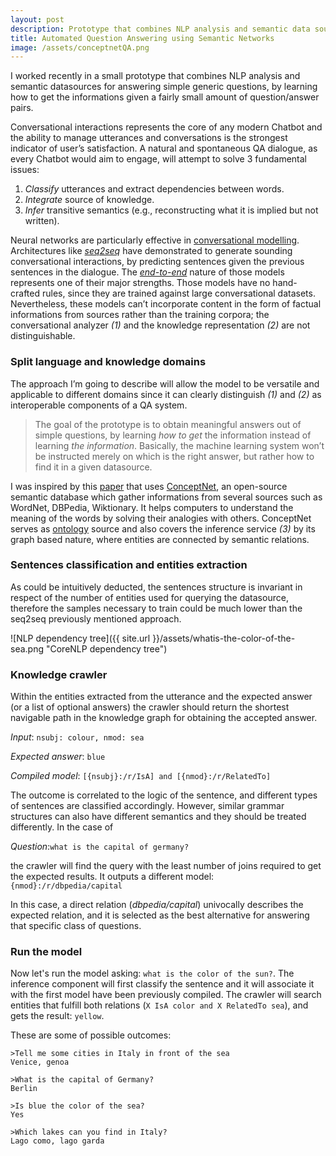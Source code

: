 ```yaml
---
layout: post
description: Prototype that combines NLP analysis and semantic data sources for answering simple generic questions, by learning how to get the informations given a fairly small amount of question/answer pairs.
title: Automated Question Answering using Semantic Networks
image: /assets/conceptnetQA.png
---
```

I worked recently in a small prototype that combines NLP analysis and semantic datasources
for answering simple generic questions, by learning how to get the informations given a fairly small amount of question/answer pairs.

Conversational interactions represents the core of any modern Chatbot and the ability to manage utterances and conversations
is the strongest indicator of user’s satisfaction.
A natural and spontaneous QA dialogue, as every Chatbot would aim to engage, will attempt to solve 3 fundamental issues:
1. *Classify* utterances and extract dependencies between words.
2. *Integrate* source of knowledge.
3. *Infer* transitive semantics (e.g., reconstructing what it is implied but not written).

Neural networks are particularly effective in [conversational modelling](https://arxiv.org/abs/1506.05869 "Neural Conversational Model").
Architectures like [*seq2seq*](https://papers.nips.cc/paper/5346-sequence-to-sequence-learning-with-neural-networks.pdf)
have demonstrated to generate sounding conversational interactions, by predicting sentences given the previous sentences in the dialogue.
The [*end-to-end*](https://www.quora.com/What-does-it-mean-for-a-neural-network-to-be-trained-end-to-end)
nature of those models represents one of their major strengths. Those models have no hand-crafted rules, since
they are trained against large conversational datasets.  
Nevertheless, these models can’t incorporate content in the form of factual informations from sources
rather than the training corpora; the conversational analyzer *(1)*  and the knowledge representation *(2)* are not distinguishable.

### Split language and knowledge domains
The approach I’m going to describe will allow the model to be versatile and applicable to different domains
since it can clearly distinguish *(1)* and *(2)* as interoperable components of a QA system.

>The goal of the prototype is to obtain meaningful answers out of simple questions,
by learning *how to get* the information instead of learning *the information*.
Basically, the machine learning system won’t be instructed merely on which is the right answer, but rather how to find it in a given datasource.

I was inspired by this [paper](https://aboteanu.github.io/pdf/AAAI2015.pdf "Solving and Explaining Analogy Questions Using Semantic Networks")
that uses [ConceptNet](http://conceptnet.io/), an open-source semantic database which gather informations from several sources such as WordNet, DBPedia, Wiktionary. It helps computers to understand the meaning of the words by solving their analogies with others. ConceptNet serves as [ontology](https://en.wikipedia.org/wiki/Ontology) source and also covers the inference  service *(3)* by its graph based nature, where entities are connected by semantic relations.

### Sentences classification and entities extraction
As could be intuitively deducted, the sentences structure is invariant in respect of the number of entities used for querying the datasource, therefore the samples necessary to train could be much lower than the seq2seq previously mentioned approach.

![NLP dependency tree]({{ site.url }}/assets/whatis-the-color-of-the-sea.png "CoreNLP dependency tree")

### Knowledge crawler
Within the entities extracted from the utterance and the expected answer (or a list of optional answers) the crawler should return the shortest navigable path in the knowledge graph for obtaining the accepted answer.

*Input*: `nsubj: colour, nmod: sea`

*Expected answer*: `blue`

*Compiled model*: `[{nsubj}:/r/IsA] and [{nmod}:/r/RelatedTo]`

The outcome is correlated to the logic of the sentence, and different types of sentences are classified accordingly.
However, similar grammar structures can also have different semantics and they should be treated differently. In the case of

*Question*:`what is the capital of germany?`

the crawler will find the query with the least number of joins required to get the expected results. It outputs a different model: `{nmod}:/r/dbpedia/capital`

In this case, a direct relation (*dbpedia/capital*) univocally describes the expected relation, and it is selected as the best alternative for answering that specific class of questions.

### Run the model
Now let's run the model asking: `what is the color of the sun?`. The inference component will first classify the sentence and it will associate it with the first model have been previously compiled.
The crawler will search entities that fulfill both relations (`X IsA color and X RelatedTo sea`), and gets the result: `yellow`.

These are some of possible outcomes:

```
>Tell me some cities in Italy in front of the sea
Venice, genoa

>What is the capital of Germany?
Berlin

>Is blue the color of the sea?
Yes

>Which lakes can you find in Italy?
Lago como, lago garda
```
